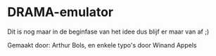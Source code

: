 # DRAMA-emulator

Dit is nog maar in de beginfase van het idee dus blijf er maar van af ;)

Gemaakt door:
Arthur Bols, en enkele typo's door Winand Appels
